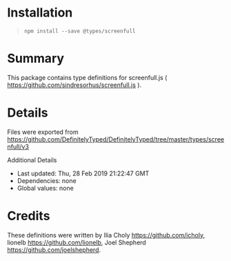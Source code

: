# Installation
> `npm install --save @types/screenfull`

# Summary
This package contains type definitions for screenfull.js ( https://github.com/sindresorhus/screenfull.js ).

# Details
Files were exported from https://github.com/DefinitelyTyped/DefinitelyTyped/tree/master/types/screenfull/v3

Additional Details
 * Last updated: Thu, 28 Feb 2019 21:22:47 GMT
 * Dependencies: none
 * Global values: none

# Credits
These definitions were written by Ilia Choly <https://github.com/icholy>, lionelb <https://github.com/lionelb>, Joel Shepherd <https://github.com/joelshepherd>.
